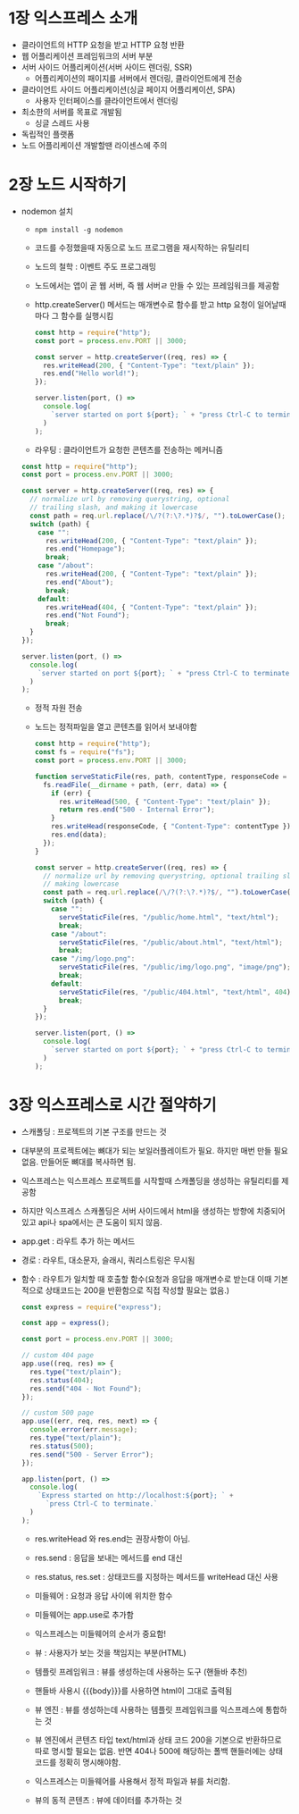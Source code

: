 # 1장 익스프레스 소개

- 클라이언트의 HTTP 요청을 받고 HTTP 요청 반환
- 웹 어플리케이션 프레임워크의 서버 부분
- 서버 사이드 어플리케이션(서버 사이드 렌더링, SSR)
  - 어플리케이션의 패이지를 서버에서 렌더링, 클라이언트에게 전송
- 클라이언트 사이드 어플리케이션(싱글 페이지 어플리케이션, SPA)
  - 사용자 인터페이스를 클라이언트에서 렌더링
- 최소한의 서버를 목표로 개발됨
  - 싱글 스레드 사용
- 독립적인 플랫폼
- 노드 어플리케이션 개발할땐 라이센스에 주의

# 2장 노드 시작하기

- nodemon 설치

  - `npm install -g nodemon`
  - 코드를 수정했을때 자동으로 노드 프로그램을 재시작하는 유틸리티
  - 노드의 철학 : 이벤트 주도 프로그래밍
  - 노드에서는 앱이 곧 웹 서버, 즉 웹 서버ㄹ 만들 수 있는 프레임워크를 제공함
  - http.createServer() 메서드는 매개변수로 함수를 받고 http 요청이 일어날때마다 그 함수를 실행시킴

    ```javascript
    const http = require("http");
    const port = process.env.PORT || 3000;

    const server = http.createServer((req, res) => {
      res.writeHead(200, { "Content-Type": "text/plain" });
      res.end("Hello world!");
    });

    server.listen(port, () =>
      console.log(
        `server started on port ${port}; ` + "press Ctrl-C to terminate...."
      )
    );
    ```

  - 라우팅 : 클라이언트가 요청한 콘텐츠를 전송하는 메커니즘

  ```js
  const http = require("http");
  const port = process.env.PORT || 3000;

  const server = http.createServer((req, res) => {
    // normalize url by removing querystring, optional
    // trailing slash, and making it lowercase
    const path = req.url.replace(/\/?(?:\?.*)?$/, "").toLowerCase();
    switch (path) {
      case "":
        res.writeHead(200, { "Content-Type": "text/plain" });
        res.end("Homepage");
        break;
      case "/about":
        res.writeHead(200, { "Content-Type": "text/plain" });
        res.end("About");
        break;
      default:
        res.writeHead(404, { "Content-Type": "text/plain" });
        res.end("Not Found");
        break;
    }
  });

  server.listen(port, () =>
    console.log(
      `server started on port ${port}; ` + "press Ctrl-C to terminate...."
    )
  );
  ```

  - 정적 자원 전송
  - 노드는 정적파일을 열고 콘텐츠를 읽어서 보내야함

    ```js
    const http = require("http");
    const fs = require("fs");
    const port = process.env.PORT || 3000;

    function serveStaticFile(res, path, contentType, responseCode = 200) {
      fs.readFile(__dirname + path, (err, data) => {
        if (err) {
          res.writeHead(500, { "Content-Type": "text/plain" });
          return res.end("500 - Internal Error");
        }
        res.writeHead(responseCode, { "Content-Type": contentType });
        res.end(data);
      });
    }

    const server = http.createServer((req, res) => {
      // normalize url by removing querystring, optional trailing slash, and
      // making lowercase
      const path = req.url.replace(/\/?(?:\?.*)?$/, "").toLowerCase();
      switch (path) {
        case "":
          serveStaticFile(res, "/public/home.html", "text/html");
          break;
        case "/about":
          serveStaticFile(res, "/public/about.html", "text/html");
          break;
        case "/img/logo.png":
          serveStaticFile(res, "/public/img/logo.png", "image/png");
          break;
        default:
          serveStaticFile(res, "/public/404.html", "text/html", 404);
          break;
      }
    });

    server.listen(port, () =>
      console.log(
        `server started on port ${port}; ` + "press Ctrl-C to terminate...."
      )
    );
    ```

# 3장 익스프레스로 시간 절약하기

- 스캐폴딩 : 프로젝트의 기본 구조를 만드는 것
- 대부분의 프로젝트에는 뼈대가 되는 보일러플레이트가 필요. 하지만 매번 만들 필요없음. 만들어둔 뼈대를 복사하면 됨.
- 익스프레스는 익스프레스 프로젝트를 시작할때 스캐폴딩을 생성하는 유틸리티를 제공함
- 하지만 익스프레스 스캐폴딩은 서버 사이드에서 html을 생성하는 방향에 치중되어 있고 api나 spa에서는 큰 도움이 되지 않음.
- app.get : 라우트 추가 하는 메서드
- 경로 : 라우트, 대소문자, 슬래시, 쿼리스트링은 무시됨
- 함수 : 라우트가 일치할 때 호출할 함수(요청과 응답을 매개변수로 받는대 이때 기본적으로 상태코드는 200을 반환함으로 직접 작성할 필요는 없음.)

  ```js
  const express = require("express");

  const app = express();

  const port = process.env.PORT || 3000;

  // custom 404 page
  app.use((req, res) => {
    res.type("text/plain");
    res.status(404);
    res.send("404 - Not Found");
  });

  // custom 500 page
  app.use((err, req, res, next) => {
    console.error(err.message);
    res.type("text/plain");
    res.status(500);
    res.send("500 - Server Error");
  });

  app.listen(port, () =>
    console.log(
      `Express started on http://localhost:${port}; ` +
        `press Ctrl-C to terminate.`
    )
  );
  ```

  - res.writeHead 와 res.end는 권장사항이 아님.
  - res.send : 응답을 보내는 메서드를 end 대신
  - res.status, res.set : 상태코드를 지정하는 메서드를 writeHead 대신 사용

  - 미들웨어 : 요청과 응답 사이에 위치한 함수
  - 미들웨어는 app.use로 추가함
  - 익스프레스는 미들웨어의 순서가 중요함!
  - 뷰 : 사용자가 보는 것을 책임지는 부분(HTML)
  - 템플릿 프레임워크 : 뷰를 생성하는데 사용하는 도구 (핸들바 추천)
  - 핸들바 사용시 {{{body}}}를 사용하면 html이 그대로 출력됨
  - 뷰 엔진 : 뷰를 생성하는데 사용하는 템플릿 프레임워크를 익스프레스에 통합하는 것
  - 뷰 엔진에서 콘텐츠 타입 text/html과 상태 코드 200을 기본으로 반환하므로 따로 명시할 필요는 없음. 반면 404나 500에 해당하는 폴백 핸들러에는 상태 코드를 정확히 명시해야함.
  - 익스프레스는 미들웨어를 사용해서 정적 파일과 뷰를 처리함.
  - 뷰의 동적 콘텐츠 : 뷰에 데이터를 추가하는 것
